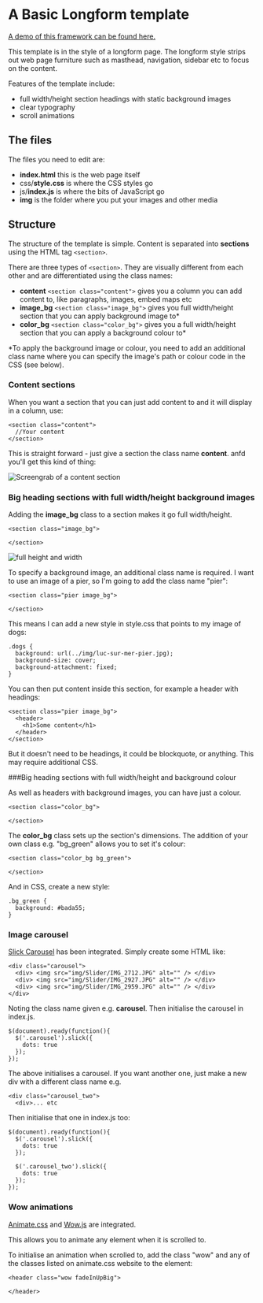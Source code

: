
# A Basic Longform template

[A demo of this framework can be found here.](https://sheffieldjournalism.github.io/Longfrom-template/)

This template is in the style of a longform page. The longform style strips out web page furniture such as masthead, navigation, sidebar etc to focus on the content. 

Features of the template include:

- full width/height section headings with static background images
- clear typography
- scroll animations

## The files

The files you need to edit are:

- **index.html** this is the web page itself
- css/**style.css** is where the CSS styles go
- js/**index.js** is where the bits of JavaScript go
- **img** is the folder where you put your images and other media


## Structure

The structure of the template is simple. Content is separated into **sections** using the HTML tag ```<section>```.

There are three types of ```<section>```. They are visually different from each other and are differentiated using the class names:

- **content** ```<section class="content">``` gives you a column you can add content to, like paragraphs, images, embed maps etc 
- **image_bg** ```<section class="image_bg">``` gives you full width/height section that you can apply background image to* 
- **color_bg** ```<section class="color_bg">``` gives you a full width/height section that you can apply a background colour to* 

*To apply the background image or colour, you need to add an additional class name where you can specify the image's path or colour code in the CSS (see below).

### Content sections

When you want a section that you can just add content to and it will display in a column, use:

```
<section class="content">
  //Your content
</section>
```

This is straight forward - just give a section the class name **content**. anfd you'll get this kind of thing:

![Screengrab of a content section](https://github.com/SheffieldJournalism/Longfrom-template/raw/master/ReadmeFiles/dot-content.png)

### Big heading sections with full width/height background images

Adding the **image_bg** class to a section makes it go full width/height.

```
<section class="image_bg">

</section>
```
![full height and width](https://github.com/SheffieldJournalism/Longfrom-template/raw/master/ReadmeFiles/100vh.png)

To specify a background image, an additional class name is required. I want to use an image of a pier, so I'm going to add the class name "pier":

```
<section class="pier image_bg">

</section>
```
This means I can add a new style in style.css that points to my image of dogs:

```
.dogs {
  background: url(../img/luc-sur-mer-pier.jpg);
  background-size: cover;
  background-attachment: fixed;
}
```

You can then put content inside this section, for example a header with headings:
```
<section class="pier image_bg">
  <header>
    <h1>Some content</h1>
  </header>
</section>
```

But it doesn't need to be headings, it could be blockquote, or anything. This may require additional CSS.



###Big heading sections with full width/height and background colour

As well as headers with background images, you can have just a colour.

```
<section class="color_bg">

</section>
```
The **color_bg** class sets up the section's dimensions. The addition of your own class e.g. "bg_green" allows you to set it's colour:
```
<section class="color_bg bg_green">

</section>
```
And in CSS, create a new style:
```
.bg_green {
  background: #bada55;
}
```


### Image carousel
[Slick Carousel](http://kenwheeler.github.io/slick/) has been integrated. Simply create some HTML like:

```
<div class="carousel">
  <div> <img src="img/Slider/IMG_2712.JPG" alt="" /> </div>
  <div> <img src="img/Slider/IMG_2927.JPG" alt="" /> </div>
  <div> <img src="img/Slider/IMG_2959.JPG" alt="" /> </div>
</div>

```
Noting the class name given e.g. **carousel**. Then initialise the carousel in index.js.

```
$(document).ready(function(){
  $('.carousel').slick({
    dots: true
  });
});

```

The above initialises a carousel. If you want another one, just make a new div with a different class name e.g. 

```
<div class="carousel_two">
  <div>... etc
```
Then initialise that one in index.js too:

```
$(document).ready(function(){
  $('.carousel').slick({
    dots: true
  });
  
  $('.carousel_two').slick({
    dots: true
  });
});

```


### Wow animations
[Animate.css](http://daneden.github.io/animate.css/) and [Wow.js](http://mynameismatthieu.com/WOW/) are integrated.

This allows you to animate any element when it is scrolled to.

To initialise an animation when scrolled to, add the class "wow" and any of the classes listed on animate.css website to the element:
```
<header class="wow fadeInUpBig">

</header>
```
